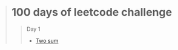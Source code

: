 > # 100 days of leetcode challenge
>>  Day 1
>> * [ Two sum ](https://leetcode.com/problems/two-sum/)
